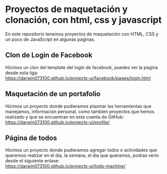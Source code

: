 # Proyectos de maquetación y clonación, con html, css y javascript
En este repositorio tenemos proyectos de maquetación con HTML, CSS y un poco de JavaScript en algunas paginas.

## Clon de Login de Facebook
Hicimos un clon del template del login de facebook, puedes ver la pagina desde esta liga:<br>
https://darwin073100.github.io/projects-ui/facebook/pages/login.html
<br>

## Maquetación de un portafolio
Hicimos un proyecto donde pudieramos plasmar las herramientas que manejamos, información personal, como tambien proyectos que hemos realizado y que se encuentran en esta cuenta de GitHub: <br>
https://darwin073100.github.io/projects-ui/profile/

## Página de todos
Hicimos un proyecto donde pudieramos agregar todos o actividades que queremos realizar en el dia, la semana, el dia que queramos, podras verlo desde el siguiente enlase: <br>
https://darwin073100.github.io/projects-ui/todo-machine/